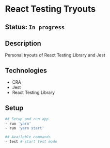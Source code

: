 # React Testing Tryouts

## Status: ````In progress````

## Description
Personal tryouts of React Testing Library and Jest

## Technologies
- CRA
- Jest
- React Testing Library

## Setup 
```bash
## Setup and run app
- run 'yarn'
- run 'yarn start'

## Available commands
- test # start test mode
```


